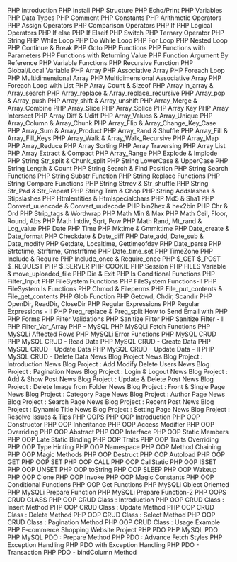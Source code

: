 PHP Introduction
PHP Install
PHP Structure
PHP Echo/Print
PHP Variables
PHP Data Types
PHP Comment
PHP Constants
PHP Arithmetic Operators
PHP Assign Operators
PHP Comparison Operators
PHP If
PHP Logical Operators
PHP If else
PHP If Elseif
PHP Switch
PHP Ternary Operator
PHP String
PHP While Loop
PHP Do While Loop
PHP For Loop
PHP Nested Loop
PHP Continue & Break
PHP Goto
PHP Functions
PHP Functions with Parameters
PHP Functions with Returning Value
PHP Function Argument By Reference
PHP Variable Functions
PHP Recursive Function
PHP Global/Local Variable
PHP Array
PHP Associative Array
PHP Foreach Loop
PHP Multidimensional Array
PHP Multidimensional Associative Array
PHP Foreach Loop with List
PHP Array Count & Sizeof
PHP Array In_array & Array_search
PHP Array_replace & Array_replace_recursive
PHP Array_pop & Array_push
PHP Array_shift & Array_unshift
PHP Array_Merge & Array_Combine
PHP Array_Slice
PHP Array_Splice
PHP Array Key
PHP Array Intersect
PHP Array Diff & Udiff
PHP Array_Values & Array_Unique
PHP Array_Column & Array_Chunk
PHP Array_Flip & Array_Change_Key_Case
PHP Array_Sum & Array_Product
PHP Array_Rand & Shuffle
PHP Array_Fill & Array_Fill_Keys
PHP Array_Walk & Array_Walk_Recursive
PHP Array_Map
PHP Array_Reduce
PHP Array Sorting
PHP Array Traversing
PHP Array List
PHP Array Extract & Compact
PHP Array_Range
PHP Explode & Implode
PHP String Str_split & Chunk_split
PHP String LowerCase & UpperCase
PHP String Length & Count
PHP String Search & Find Position
PHP String Search Functions
PHP String Substr Function
PHP String Replace Functions
PHP String Compare Functions
PHP String Strrev & Str_shuffle
PHP String Str_Pad & Str_Repeat
PHP String Trim & Chop
PHP String Addslashes & Stipslashes
PHP Htmlentities & Htmlspecialchars
PHP Md5 & Sha1
PHP Convert_uuencode & Convert_uudecode
PHP bin2hex & hex2bin
PHP Chr & Ord
PHP Strip_tags & Wordwrap
PHP Math Min & Max
PHP Math Ceil, Floor, Round, Abs
PHP Math Intdiv, Sqrt, Pow
PHP Math Rand, Mt_rand & Lcg_value
PHP Date
PHP Time
PHP Mktime & Gmmktime
PHP Date_create & Date_format
PHP Checkdate & Date_diff
PHP Date_add, Date_sub & Date_modify
PHP Getdate, Localtime, Gettimeofday
PHP Date_parse
PHP Strtotime, Strftime, Gmstrftime
PHP Date_time_set
PHP TimeZone
PHP Include & Require
PHP Include_once & Require_once
PHP $_GET $_POST $_REQUEST
PHP $_SERVER
PHP COOKIE
PHP Session
PHP FILES Variable & move_uploaded_file
PHP Die & Exit
PHP Is Conditional Functions
PHP Filter_Input
PHP FileSystem Functions
PHP FileSystem Functions-II
PHP FileSystem Is Functions
PHP Chmod & Fileperms
PHP File_put_contents & File_get_contents
PHP Glob Function
PHP Getcwd, Chdir, Scandir
PHP OpenDir, ReadDir, CloseDir
PHP Regular Expressions
PHP Regular Expressions - II
PHP Preg_replace & Preg_split
How to Send Email with PHP
PHP Forms
PHP Filter Validations
PHP Sanitize Filter
PHP Sanitize Filter - II
PHP Filter_Var_Array
PHP - MySQL
PHP MySQLi Fetch Functions
PHP MySQLi Affected Rows
PHP MySQLi Error Functions
PHP MySQL CRUD
PHP MySQL CRUD - Read Data
PHP MySQL CRUD - Create Data
PHP MySQL CRUD - Update Data
PHP MySQL CRUD - Update Data - II
PHP MySQL CRUD - Delete Data
News Blog Project
News Blog Project : Introduction
News Blog Project : Add Modify Delete Users
News Blog Project : Pagination
News Blog Project : Login & Logout
News Blog Project : Add & Show Post
News Blog Project : Update & Delete Post
News Blog Project : Delete Image from Folder
News Blog Project : Front & Single Page
News Blog Project : Category Page
News Blog Project : Author Page
News Blog Project : Search Page
News Blog Project : Recent Post
News Blog Project : Dynamic Title
News Blog Project : Setting Page
News Blog Project : Resolve Issues & Tips
PHP OOPS
PHP OOP Introduction
PHP OOP Constructor
PHP OOP Inheritance
PHP OOP Access Modifier
PHP OOP Overriding
PHP OOP Abstract
PHP OOP Interface
PHP OOP Static Members
PHP OOP Late Static Binding
PHP OOP Traits
PHP OOP Traits Overriding
PHP OOP Type Hinting
PHP OOP Namespace
PHP OOP Method Chaining
PHP OOP Magic Methods
PHP OOP Destruct
PHP OOP Autoload
PHP OOP GET
PHP OOP SET
PHP OOP CALL
PHP OOP CallStatic
PHP OOP ISSET
PHP OOP UNSET
PHP OOP toString
PHP OOP SLEEP
PHP OOP Wakeup
PHP OOP Clone
PHP OOP Invoke
PHP OOP Magic Constants
PHP OOP Conditional Functions
PHP OOP Get Functions
PHP MySQLi Object Oriented
PHP MySQLi Prepare Function
PHP MySQLi Prepare Function-2
PHP OOPS CRUD CLASS
PHP OOP CRUD Class : Introduction
PHP OOP CRUD Class : Insert Method
PHP OOP CRUD Class : Update Method
PHP OOP CRUD Class : Delete Method
PHP OOP CRUD Class : Select Method
PHP OOP CRUD Class : Pagination Method
PHP OOP CRUD Class : Usage Example
PHP E-commerce Shopping Website Project
PHP PDO
PHP MySQL PDO
PHP MySQL PDO : Prepare Method
PHP PDO : Advance Fetch Styles
PHP Exception Handling
PHP PDO with Exception Handling
PHP PDO - Transaction
PHP PDO - bindColumn Method
